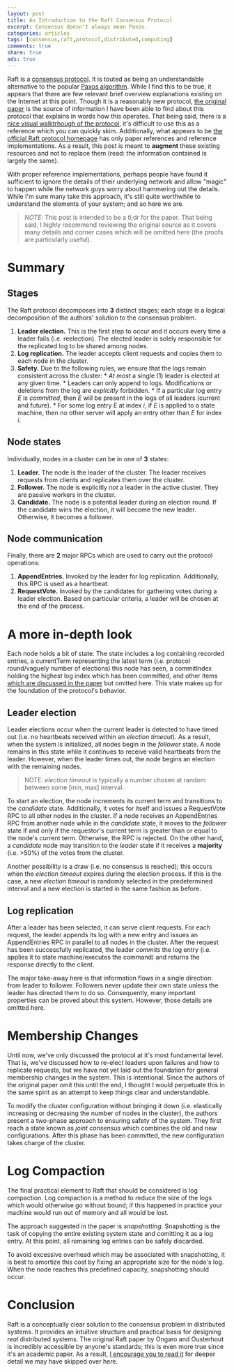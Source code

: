 ```yaml
---
layout: post
title: An Introduction to the Raft Consensus Protocol
excerpt: Consensus doesn't always mean Paxos.
categories: articles
tags: [consensus,raft,protocol,distributed,computing]
comments: true
share: true
ads: true
---
```


Raft is a [consensus protocol](https://en.wikipedia.org/wiki/Consensus_(computer_science)). It is touted as being an understandable alternative to the popular [Paxos algorithm](https://en.wikipedia.org/wiki/Paxos_(computer_science)). While I find this to be true, it appears that there are few relevant brief overview explanations existing on the Internet at this point. Though it is a reasonably new protocol, [the original paper](http://ramcloud.stanford.edu/raft.pdf) is the source of information I have been able to find about this protocol that explains in words how this operates. That being said, there is a [nice visual walktrhough of the protocol](http://thesecretlivesofdata.com/raft/), it's difficult to use this as a reference which you can quickly skim. Additionally, what appears to be [the official Raft protocol homepage](https://raft.github.io) has only paper references and reference implementations. As a result, this post is meant to **augment** these existing resources and not to replace them (read: the information contained is largely the same).

With proper reference implementations, perhaps people have found it sufficient to ignore the details of their underlying network and allow "magic" to happen while the network guys worry about hammering out the details. While I'm sure many take this approach, it's still quite worthwhile to understand the elements of your system; and so here we are.

> *NOTE:* This post is intended to be a tl;dr for the paper. That being said, I highly recommend reviewing the original source as it covers many details and corner cases which will be omitted here (the proofs are particularly useful).

# Summary

## Stages

The Raft protocol decomposes into **3** distinct stages; each stage is a logical decomposition of the authors' solution to the consensus problem.

  1. **Leader election.** This is the first step to occur and it occurs every time a leader fails (i.e. reelection). The elected leader is solely responsible for the replicated log to be shared among nodes.
  1. **Log replication.** The leader accepts client requests and copies them to each node in the cluster.
  1. **Safety.** Due to the following rules, we ensure that the logs remain consistent across the cluster:
    * *At most* a single (1) leader is elected at any given time.
    * Leaders can only append to logs. Modifications or deletions from the log are *explicitly* forbidden.
    * If a particular log entry *E* is *committed*, then *E* will be present in the logs of all leaders (current and future).
    * For some log entry *E* at index *i*, if *E* is applied to a state machine, then no other server will apply an entry other than *E* for index *i*.

## Node states

Individually, nodes in a cluster can be in one of **3** states:

  1. **Leader.** The node is the leader of the cluster. The leader receives requests from clients and replicates them over the cluster.
  1. **Follower.** The node is explicitly *not* a leader in the active cluster. They are passive workers in the cluster.
  1. **Candidate.** The node is a potential leader during an election round. If the candidate wins the election, it will become the new leader. Otherwise, it becomes a follower.

## Node communication

Finally, there are **2** major RPCs which are used to carry out the protocol operations:

  1. **AppendEntries.** Invoked by the leader for log replication. Additionally, this RPC is used as a heartbeat.
  1. **RequestVote.** Invoked by the candidates for gathering votes during a leader election. Based on particular criteria, a leader will be chosen at the end of the process.

# A more in-depth look

Each node holds a bit of state. The state includes a log containing recorded entries, a currentTerm representing the latest term (i.e. protocol round/vaguely number of elections) this node has seen, a commitIndex holding the highest log index which has been committed, and other items [which are discussed in the paper](http://ramcloud.stanford.edu/raft.pdf) but omitted here. This state makes up for the foundation of the protocol's behavior.

## Leader election

Leader elections occur when the current leader is detected to have timed out (i.e. no heartbeats received within an *election timeout*). As a result, when the system is initialized, all nodes begin in the *follower* state. A node remains in this state while it continues to receive valid heartbeats from the leader. However, when the leader times out, the node begins an election with the remaining nodes.

> NOTE: *election timeout* is typically a number chosen at random between some [min, max] interval.

To start an election, the node increments its current term and transitions to the *candidate* state. Additionally, it votes for itself and issues a RequestVote RPC to all other nodes in the cluster. If a node receives an AppendEntries RPC from another node while in the *candidate* state, it moves to the *follower* state if and only if the requestor's current term is greater than or equal to the node's current term. Otherwise, the RPC is rejected. On the other hand, a *candidate* node may transition to the *leader* state if it receives a **majority** (i.e. >50%) of the votes from the cluster.

Another possibility is a draw (i.e. no consensus is reached); this occurs when the *election timeout* expires during the election process. If this is the case, a new *election timeout* is randomly selected in the predetermined interval and a new election is started in the same fashion as before.

## Log replication

After a leader has been selected, it can serve client requests. For each request, the leader appends its log with a new entry and issues an AppendEntries RPC in parallel to all nodes in the cluster. After the request has been successfully replicated, the leader *commits* the log entry (i.e. applies it to state machine/executes the command) and returns the response directly to the client.

The major take-away here is that information flows in a single direction: from leader to follower. Followers never update their own state unless the leader has directed them to do so. Consequently, many important properties can be proved about this system. However, those details are omitted here.

# Membership Changes

Until now, we've only discussed the protocol at it's most fundamental level. That is, we've discussed how to re-elect leaders upon failures and how to replicate requests, but we have not yet laid out the foundation for general membership changes in the system. This is intentional. Since the authors of the original paper omit this until the end, I thought I would perpetuate this in the same spirit as an attempt to keep things clear and understandable.

To modify the cluster configuration without bringing it down (i.e. elastically increasing or decreasing the number of nodes in the cluster), the authors present a two-phase approach to ensuring safety of the system. They first reach a state known as *joint consensus* which combines the old and new configurations. After this phase has been committed, the new configuration takes charge of the cluster.

# Log Compaction

The final practical element to Raft that should be considered is log compaction. Log compaction is a method to reduce the size of the logs which would otherwise go without bound; if this happened in practice your machine would run out of memory and all would be lost.

The approach suggested in the paper is *snapshotting*. Snapshotting is the task of copying the entire existing system state and comitting it as a log entry. At this point, all remaining log entries can be safely discarded.

To avoid excessive overhead which may be associated with snapshotting, it is best to amortize this cost by fixing an appropriate size for the node's log. When the node reaches this predefined capacity, snapshotting should occur.

# Conclusion

Raft is a conceptually clear solution to the consensus problem in distributed systems. It provides an intuitive structure and practical basis for designing *real* distributed systems. The original Raft paper by Ongaro and Ousterhout is incredibly accessible by anyone's standards; this is even more true since it's an academic paper. As a result, [I encourage you to read it](http://ramcloud.stanford.edu/raft.pdf) for deeper detail we may have skipped over here.
